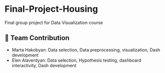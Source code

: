 # Final-Project-Housing
Final group project for Data Visualization course

## 👥 Team Contribution

- Marta Hakobyan: Data selection, Data preprocessing, visualization, Dash development
- Elen Alaverdyan: Data selection, Hypothesis testing, dashboard interactivity, Dash development
